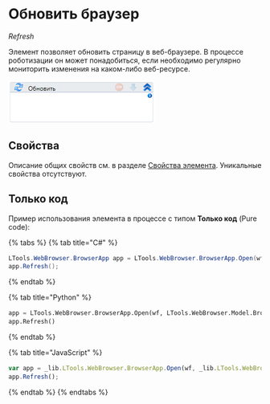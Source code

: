 # Обновить браузер
*Refresh*

Элемент позволяет обновить страницу в веб-браузере. В процессе роботизации он может понадобиться, если необходимо регулярно мониторить изменения на каком-либо веб-ресурсе.

![](<../../../.gitbook/assets/image (414).png>)

## Свойства
Описание общих свойств см. в разделе [Свойства элемента](https://docs.primo-rpa.ru/primo-rpa/primo-studio/process/elements#svoistva-elementa). Уникальные свойства отсутствуют.

## Только код
Пример использования элемента в процессе с типом **Только код** (Pure code):

{% tabs %}
{% tab title="C#" %}
```csharp
LTools.WebBrowser.BrowserApp app = LTools.WebBrowser.BrowserApp.Open(wf, LTools.WebBrowser.Model.BrowserTypes.IE);
app.Refresh();
```
{% endtab %}

{% tab title="Python" %}
```python
app = LTools.WebBrowser.BrowserApp.Open(wf, LTools.WebBrowser.Model.BrowserTypes.IE)
app.Refresh()
```
{% endtab %}

{% tab title="JavaScript" %}
```javascript
var app = _lib.LTools.WebBrowser.BrowserApp.Open(wf, _lib.LTools.WebBrowser.Model.BrowserTypes.IE);
app.Refresh();
```
{% endtab %}
{% endtabs %}
